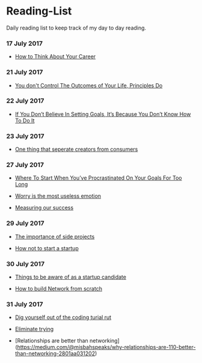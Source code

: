 # Reading-List

Daily reading list to keep track of my day to day reading.

### 17 July 2017

* [How to Think About Your Career](https://medium.com/the-year-of-the-looking-glass/how-to-think-about-your-career-abf5300eba08)

### 21 July 2017

* [You don't Control The Outcomes of Your Life, Principles Do](https://journal.thriveglobal.com/you-dont-control-the-outcomes-of-your-life-principles-do-8df92de68d2f)


### 22 July 2017

* [If You Don’t Believe In Setting Goals, It’s Because You Don’t Know How To Do It](https://medium.com/@benjaminhardy/if-you-dont-believe-in-setting-goals-it-s-because-you-don-t-know-how-to-do-it-cdddea181aab)


### 23 July 2017

* [One thing that seperate creators from consumers](https://journal.thriveglobal.com/the-difference-between-those-who-always-remain-children-and-the-few-who-truly-succeed-a5c7669224d4)

### 27 July 2017

* [Where To Start When You’ve Procrastinated On Your Goals For Too Long](https://medium.com/personal-growth/where-to-start-when-youve-procrastinated-on-your-goals-for-too-long-ead87d0c91ba)

* [Worry is the most useless emotion](https://m.signalvnoise.com/worry-is-the-most-useless-emotion-a7cf0ec65474)

* [Measuring our success](http://www.whatkatfoundout.com/measuring-success/)


### 29 July 2017

* [The importance of side projects](https://medium.com/the-year-of-the-looking-glass/the-importance-of-side-projects-cf9f63954031)

* [How not to start a startup](https://medium.com/the-mission/how-not-to-start-a-startup-e87c5b344909)

### 30 July 2017

* [Things to be aware of as a startup candidate](https://www.linkedin.com/pulse/dear-startup-candidates-4-things-matter-more-me-than-your-ajay-yadav)

* [How to build Network from scratch](https://www.linkedin.com/pulse/how-build-your-network-from-scratch-startup-founder-ajay-yadav)

### 31 July 2017

* [Dig yourself out of the coding turial rut](https://medium.freecodecamp.org/how-to-dig-yourself-out-of-the-coding-tutorial-rut-7d3b2232f234)

* [Eliminate trying](https://medium.com/the-mission/eliminate-trying-its-for-wimps-526c83e5338c)

* [Relationships are better than networking] (https://medium.com/@misbahspeaks/why-relationships-are-110-better-than-networking-2801aa031202) 

